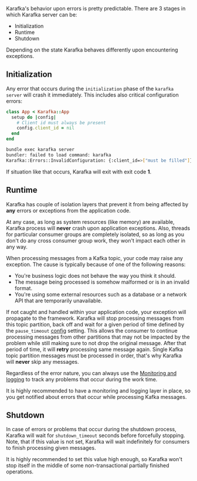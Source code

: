 Karafka's behavior upon errors is pretty predictable. There are 3 stages in which Karafka server can be:

- Initialization
- Runtime
- Shutdown

Depending on the state Karafka behaves differently upon encountering exceptions.

## Initialization

Any error that occurs during the `initialization` phase of the `karafka server` will crash it immediately. This includes also critical configuration errors:

```ruby
class App < Karafka::App
  setup do |config|
    # Client id must always be present
    config.client_id = nil
  end
end
```

```bash
bundle exec karafka server
bundler: failed to load command: karafka
Karafka::Errors::InvalidConfiguration: {:client_id=>["must be filled"]}
```

If situation like that occurs, Karafka will exit with exit code **1**.

## Runtime

Karafka has couple of isolation layers that prevent it from being affected by **any** errors or exceptions from the application code.

At any case, as long as system resources (like memory) are available, Karafka process will **never** crash upon application exceptions. Also, threads for particular consumer groups are completely isolated, so as long as you don't do any cross consumer group work, they won't impact each other in any way.

When processing messages from a Kafka topic, your code may raise any exception. The cause is typically because of one of the following reasons:

- You're business logic does not behave the way you think it should.
- The message being processed is somehow malformed or is in an invalid format.
- You're using some external resources such as a database or a network API that are temporarily unavailable.

If not caught and handled within your application code, your exception will propagate to the framework. Karafka will stop processing messages from this topic partition, back off and wait for a given period of time defined by the `pause_timeout` [config](https://github.com/karafka/karafka/blob/master/lib/karafka/setup/config.rb#L77) setting. This allows the consumer to continue processing messages from other partitions that may not be impacted by the problem while still making sure to not drop the original message. After that period of time, it will **retry** processing same message again. Single Kafka topic partition messages must be processed in order, that's why Karafka will **never** skip any messages.

Regardless of the error nature, you can always use the [Monitoring and logging](https://github.com/karafka/karafka/wiki/Monitoring-and-logging) to track any problems that occur during the work time.

It is highly recommended to have a monitoring and logging layer in place, so you get notified about errors that occur while processing Kafka messages.

## Shutdown

In case of errors or problems that occur during the shutdown process, Karafka will wait for `shutdown_timeout` seconds before forcefully stopping. Note, that if this value is not set, Karafka will wait indefinitely for consumers to finish processing given messages.

It is highly recommended to set this value high enough, so Karafka won't stop itself in the middle of some non-transactional partially finished operations.